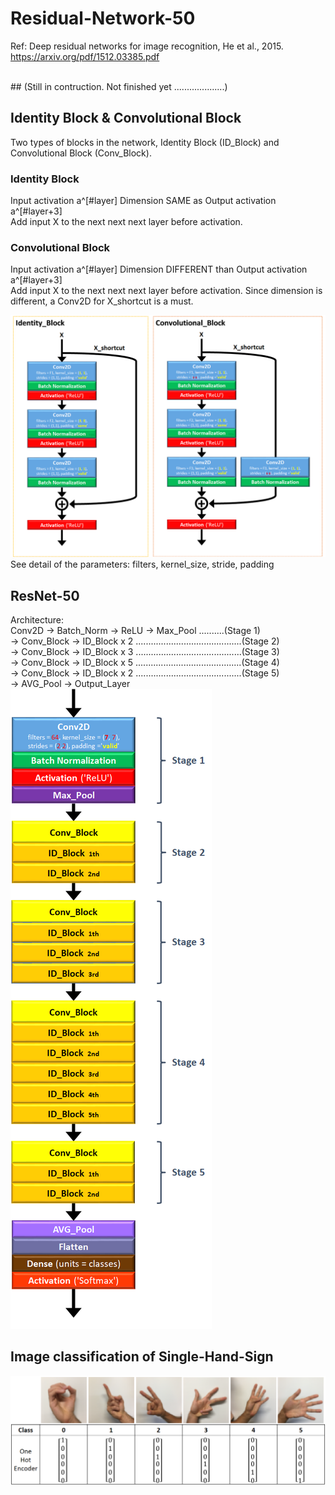 # Residual-Network-50
Ref: Deep residual networks for image recognition, He et al., 2015. https://arxiv.org/pdf/1512.03385.pdf <br />


<br />
## (Still in contruction. Not finished yet ....................)
<br />





## Identity Block & Convolutional Block
Two types of blocks in the network, Identity Block (ID_Block) and Convolutional Block (Conv_Block).

### Identity Block
Input activation a^[#layer]  Dimension SAME as Output activation a^[#layer+3]  
Add input X to the next next next layer before activation.

### Convolutional Block
Input activation a^[#layer]  Dimension DIFFERENT than Output activation a^[#layer+3]  
Add input X to the next next next layer before activation. Since dimension is different, a Conv2D for X_shortcut is a must.
  
  
![](images/identity_block_convolutional_block.png)  
See detail of the parameters: filters, kernel_size, stride, padding


## ResNet-50
Architecture:  
Conv2D -> Batch_Norm -> ReLU -> Max_Pool  ..........(Stage 1)  
 -> Conv_Block -> ID_Block x 2  ..........................................(Stage 2)  
 -> Conv_Block -> ID_Block x 3  ..........................................(Stage 3)  
 -> Conv_Block -> ID_Block x 5  ..........................................(Stage 4)  
 -> Conv_Block -> ID_Block x 2  ..........................................(Stage 5)  
 -> AVG_Pool -> Output_Layer
<br />
![](images/ResNet50_Architecture.png)
<br />

## Image classification of Single-Hand-Sign
![](images/sign_class.png)
